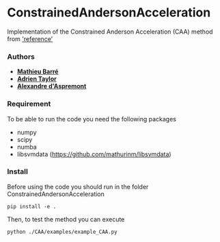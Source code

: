 # ConstrainedAndersonAcceleration

Implementation of the Constrained Anderson Acceleration (CAA) method from ['reference'](https://arxiv.org/abs/2010.15482)

### Authors

- [**Mathieu Barré**](https://mathbarre.github.io/)
- [**Adrien Taylor**](https://www.di.ens.fr/~ataylor/)
- [**Alexandre d'Aspremont**](https://www.di.ens.fr/~aspremon/)

### Requirement

To be able to run the code you need the following packages
- numpy
- scipy
- numba
- libsvmdata (https://github.com/mathurinm/libsvmdata)

### Install
Before using the code you should run in the folder ConstrainedAndersonAcceleration
```console
pip install -e .
```
Then, to test the method you can execute
```console
python ./CAA/examples/example_CAA.py
```
